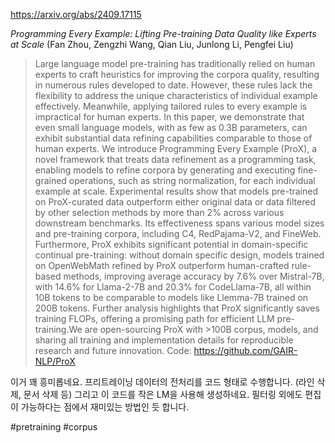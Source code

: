 https://arxiv.org/abs/2409.17115

*Programming Every Example: Lifting Pre-training Data Quality like Experts at Scale* (Fan Zhou, Zengzhi Wang, Qian Liu, Junlong Li, Pengfei Liu)

> Large language model pre-training has traditionally relied on human experts to craft heuristics for improving the corpora quality, resulting in numerous rules developed to date. However, these rules lack the flexibility to address the unique characteristics of individual example effectively. Meanwhile, applying tailored rules to every example is impractical for human experts. In this paper, we demonstrate that even small language models, with as few as 0.3B parameters, can exhibit substantial data refining capabilities comparable to those of human experts. We introduce Programming Every Example (ProX), a novel framework that treats data refinement as a programming task, enabling models to refine corpora by generating and executing fine-grained operations, such as string normalization, for each individual example at scale. Experimental results show that models pre-trained on ProX-curated data outperform either original data or data filtered by other selection methods by more than 2% across various downstream benchmarks. Its effectiveness spans various model sizes and pre-training corpora, including C4, RedPajama-V2, and FineWeb. Furthermore, ProX exhibits significant potential in domain-specific continual pre-training: without domain specific design, models trained on OpenWebMath refined by ProX outperform human-crafted rule-based methods, improving average accuracy by 7.6% over Mistral-7B, with 14.6% for Llama-2-7B and 20.3% for CodeLlama-7B, all within 10B tokens to be comparable to models like Llemma-7B trained on 200B tokens. Further analysis highlights that ProX significantly saves training FLOPs, offering a promising path for efficient LLM pre-training.We are open-sourcing ProX with >100B corpus, models, and sharing all training and implementation details for reproducible research and future innovation. Code: https://github.com/GAIR-NLP/ProX

이거 꽤 흥미롭네요. 프리트레이닝 데이터의 전처리를 코드 형태로 수행합니다. (라인 삭제, 문서 삭제 등) 그리고 이 코드를 작은 LM을 사용해 생성하네요. 필터링 외에도 편집이 가능하다는 점에서 재미있는 방법인 듯 합니다.

#pretraining #corpus 